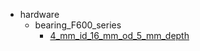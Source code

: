 * hardware
  * bearing_F600_series
    * [4_mm_id_16_mm_od_5_mm_depth](hardware/bearing_F600_series/4_mm_id_16_mm_od_5_mm_depth)
